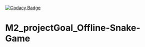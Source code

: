 

[![Codacy Badge](https://app.codacy.com/project/badge/Grade/a09af6043ab2450ebe9cb46ea6f1d1a4)](https://www.codacy.com/gh/Jyothik6/M2_projectGoal_Offline-Snake-Game/dashboard?utm_source=github.com&amp;utm_medium=referral&amp;utm_content=Jyothik6/M2_projectGoal_Offline-Snake-Game&amp;utm_campaign=Badge_Grade)


# M2_projectGoal_Offline-Snake-Game

